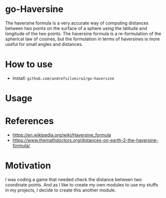 # go-Haversine

The haversine formula is a very accurate way of computing distances between two points on the surface of a sphere using the latitude and longitude of the two points.
The haversine formula is a re-formulation of the spherical law of cosines, but the formulation in terms of haversines is more useful for small angles and distances.

# How to use

- Install: `github.com/andrefsilveira1/go-haversine`


# Usage


# References

* https://en.wikipedia.org/wiki/Haversine_formula
* https://www.themathdoctors.org/distances-on-earth-2-the-haversine-formula/


# Motivation

I was coding a game that needed check the distance between two coordinate points. And as I like to create my own modules to use my stuffs in my projects, I decide to create this another module.